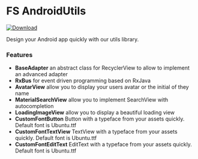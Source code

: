 FS AndroidUtils
=======


[ ![Download](https://api.bintray.com/packages/angebagui/maven/fsandroidutils/images/download.svg) ](https://bintray.com/angebagui/maven/fsandroidutils/_latestVersion) 

Design your Android app quickly with our utils library.

### Features
* **BaseAdapter** an abstract class for RecyclerView to allow to implement an advanced adapter 
* **RxBus** for event driven programming based on RxJava
* **AvatarView** allow you to display your users avatar or the initial of they name
* **MaterialSearchView** allow you to implement SearchView with autocompletion
* **LoadingImageView** allow you to display a beautiful loading view 
* **CustomFontButton** Button with a typeface from your assets quickly. Default font is Ubuntu.ttf
* **CustomFontTextView** TextView with a typeface from your assets quickly. Default font is Ubuntu.ttf
* **CustomFontEditText** EditText with a typeface from your assets quickly. Default font is Ubuntu.ttf
